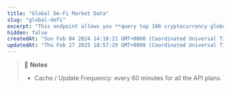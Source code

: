 ```yaml
---
title: "Global De-Fi Market Data"
slug: "global-defi"
excerpt: "This endpoint allows you **query top 100 cryptocurrency global decentralized finance (DeFi) data including DeFi market cap, trading volume**"
hidden: false
createdAt: "Sun Feb 04 2024 14:18:21 GMT+0000 (Coordinated Universal Time)"
updatedAt: "Thu Feb 27 2025 18:57:29 GMT+0000 (Coordinated Universal Time)"
---
```

> 📘 **Notes**
> 
> - Cache / Update Frequency: every 60 minutes for all the API plans.
